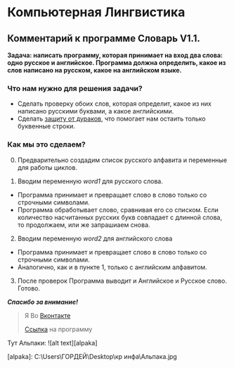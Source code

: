 Компьютерная Лингвистика
=====================

Комментарий к программе Словарь V1.1.
-----------------------------------

**Задача: написать программу, которая принимает на вход два слова: одно русское и английское. Программа должна определить, какое из слов написано на русском, какое на английском языке.**

### **Что нам нужно для решения задачи?**

* Сделать проверку обоих слов, которая определит, какое из них написано русскими буквами, а какое английскими.
* Сделать [защиту от дураков](https://ru.wikipedia.org/wiki/Защита_от_дурака), что помогает нам остаить только буквенные строки.

### Как мы это сделаем?
0. Предварительно создадим список русского алфавита и переменные для работы циклов.

1. Вводим переменную *word1* для русского слова.
* Программа принимает и превращает слово в слово только со строчными символами.
* Программа обработывает слово, сравнивая его со списком. Если количество насчитанных русских букв совпадает с длинной слова, то продолжаем, или же запрашиаем снова.

2. Вводим переменную *word2* для английского слова
* Программа принимает и превращает слово в слово только со строчными символами.
* Аналогично, как и в пункте 1, только с английским алфавитом.

3. После проверок Программа выводит и Английское и Русское слово. Готово.

***Спасибо за внимание!***



> Я Во [Вконтакте](https://vk.com/gordey.zuev)
>
> [Ссылка](https://github.com/GordeyZuev/Computer-Linguistics/blob/main/Словарь_2.py) на программу


Тут Альпаки: 
![alt text][alpaka]

[alpaka]: C:\Users\ГОРДЕЙ\Desktop\кр инфа\Альпака.jpg
